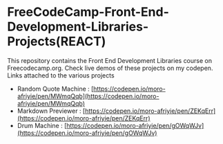 # FreeCodeCamp-Front-End-Development-Libraries-Projects(REACT)

This repository contains the Front End Development Libraries course on Freecodecamp.org. Check live demos of these projects on my codepen. Links attached to the various projects

* Random Quote Machine : [https://codepen.io/moro-afriyie/pen/MWmqQqb](https://codepen.io/moro-afriyie/pen/MWmqQqb)
* Markdown Previewer : [https://codepen.io/moro-afriyie/pen/ZEKqErr](https://codepen.io/moro-afriyie/pen/ZEKqErr)
* Drum Machine : [https://codepen.io/moro-afriyie/pen/gOWqWJv](https://codepen.io/moro-afriyie/pen/gOWqWJv)

